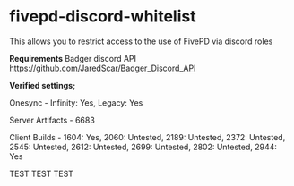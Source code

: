 # fivepd-discord-whitelist

This allows you to restrict access to the use of FivePD via discord roles

**Requirements**
Badger discord API
https://github.com/JaredScar/Badger_Discord_API


**Verified settings;**

Onesync - Infinity: Yes, Legacy: Yes

Server Artifacts - 6683

Client Builds - 1604: Yes, 2060: Untested, 2189: Untested, 2372: Untested, 2545: Untested, 2612: Untested, 2699: Untested, 2802: Untested, 2944: Yes

TEST
TEST
TEST
